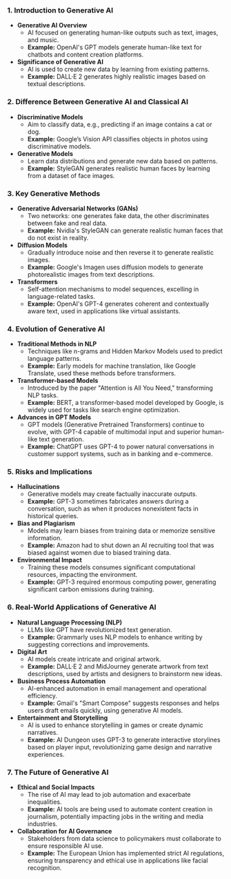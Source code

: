 ### **1. Introduction to Generative AI**
   - **Generative AI Overview**
     - AI focused on generating human-like outputs such as text, images, and music.
     - **Example:** OpenAI's GPT models generate human-like text for chatbots and content creation platforms.
   - **Significance of Generative AI**
     - AI is used to create new data by learning from existing patterns.
     - **Example:** DALL·E 2 generates highly realistic images based on textual descriptions.

### **2. Difference Between Generative AI and Classical AI**
   - **Discriminative Models**
     - Aim to classify data, e.g., predicting if an image contains a cat or dog.
     - **Example:** Google’s Vision API classifies objects in photos using discriminative models.
   - **Generative Models**
     - Learn data distributions and generate new data based on patterns.
     - **Example:** StyleGAN generates realistic human faces by learning from a dataset of face images.

### **3. Key Generative Methods**
   - **Generative Adversarial Networks (GANs)**
     - Two networks: one generates fake data, the other discriminates between fake and real data.
     - **Example:** Nvidia's StyleGAN can generate realistic human faces that do not exist in reality.
   - **Diffusion Models**
     - Gradually introduce noise and then reverse it to generate realistic images.
     - **Example:** Google's Imagen uses diffusion models to generate photorealistic images from text descriptions.
   - **Transformers**
     - Self-attention mechanisms to model sequences, excelling in language-related tasks.
     - **Example:** OpenAI's GPT-4 generates coherent and contextually aware text, used in applications like virtual assistants.

### **4. Evolution of Generative AI**
   - **Traditional Methods in NLP**
     - Techniques like n-grams and Hidden Markov Models used to predict language patterns.
     - **Example:** Early models for machine translation, like Google Translate, used these methods before transformers.
   - **Transformer-based Models**
     - Introduced by the paper "Attention is All You Need," transforming NLP tasks.
     - **Example:** BERT, a transformer-based model developed by Google, is widely used for tasks like search engine optimization.
   - **Advances in GPT Models**
     - GPT models (Generative Pretrained Transformers) continue to evolve, with GPT-4 capable of multimodal input and superior human-like text generation.
     - **Example:** ChatGPT uses GPT-4 to power natural conversations in customer support systems, such as in banking and e-commerce.

### **5. Risks and Implications**
   - **Hallucinations**
     - Generative models may create factually inaccurate outputs.
     - **Example:** GPT-3 sometimes fabricates answers during a conversation, such as when it produces nonexistent facts in historical queries.
   - **Bias and Plagiarism**
     - Models may learn biases from training data or memorize sensitive information.
     - **Example:** Amazon had to shut down an AI recruiting tool that was biased against women due to biased training data.
   - **Environmental Impact**
     - Training these models consumes significant computational resources, impacting the environment.
     - **Example:** GPT-3 required enormous computing power, generating significant carbon emissions during training.

### **6. Real-World Applications of Generative AI**
   - **Natural Language Processing (NLP)**
     - LLMs like GPT have revolutionized text generation.
     - **Example:** Grammarly uses NLP models to enhance writing by suggesting corrections and improvements.
   - **Digital Art**
     - AI models create intricate and original artwork.
     - **Example:** DALL·E 2 and MidJourney generate artwork from text descriptions, used by artists and designers to brainstorm new ideas.
   - **Business Process Automation**
     - AI-enhanced automation in email management and operational efficiency.
     - **Example:** Gmail's "Smart Compose" suggests responses and helps users draft emails quickly, using generative AI models.
   - **Entertainment and Storytelling**
     - AI is used to enhance storytelling in games or create dynamic narratives.
     - **Example:** AI Dungeon uses GPT-3 to generate interactive storylines based on player input, revolutionizing game design and narrative experiences.

### **7. The Future of Generative AI**
   - **Ethical and Social Impacts**
     - The rise of AI may lead to job automation and exacerbate inequalities.
     - **Example:** AI tools are being used to automate content creation in journalism, potentially impacting jobs in the writing and media industries.
   - **Collaboration for AI Governance**
     - Stakeholders from data science to policymakers must collaborate to ensure responsible AI use.
     - **Example:** The European Union has implemented strict AI regulations, ensuring transparency and ethical use in applications like facial recognition.

